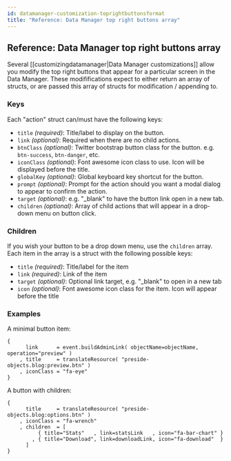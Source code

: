 ```yaml
---
id: datamanager-customization-toprightbuttonsformat
title: "Reference: Data Manager top right buttons array"
---
```


## Reference: Data Manager top right buttons array

Several [[customizingdatamanager|Data Manager customizations]] allow you modify the top right buttons that appear for a particular screen in the Data Manager. These modififications expect to either return an array of structs, or are passed this array of structs for modification / appending to.

### Keys

Each "action" struct can/must have the following keys:

* `title` _(required)_: Title/label to display on the button.
* `link` _(optional)_: Required when there are no child actions.
* `btnClass` _(optional)_: Twitter bootstrap button class for the button. e.g. `btn-success`, `btn-danger`, etc.
* `iconClass` _(optional)_: Font awesome icon class to use. Icon will be displayed before the title.
* `globalKey` _(optional)_: Global keyboard key shortcut for the button.
* `prompt` _(optional)_: Prompt for the action should you want a modal dialog to appear to confirm the action.
* `target` _(optional)_: e.g. "\_blank" to have the button link open in a new tab.
* `children` _(optional)_: Array of child actions that will appear in a drop-down menu on button click.

### Children

If you wish your button to be a drop down menu, use the `children` array. Each item in the array is a struct with the following possible keys:

* `title` _(required)_: Title/label for the item
* `link` _(required)_: Link of the item
* `target` _(optional)_: Optional link target, e.g. "\_blank" to open in a new tab
* `icon` _(optional)_: Font awesome icon class for the item. Icon will appear before the title

### Examples

A minimal button item:

```luceescript
{
      link      = event.buildAdminLink( objectName=objectName, operation="preview" )
    , title     = translateResource( "preside-objects.blog:preview.btn" )
    , iconClass = "fa-eye"
}
```

A button with children:

```luceescript
{
      title     = translateResource( "preside-objects.blog:options.btn" )
    , iconClass = "fa-wrench"
    , children  = [
          { title="Stats"   , link=statsLink   , icon="fa-bar-chart" }
        , { title="Download", link=downloadLink, icon="fa-download"  }
      ]
}
```